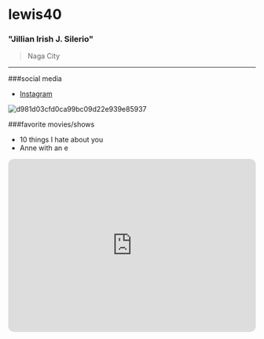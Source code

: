 # lewis40
### "Jillian Irish J. Silerio"
>Naga City
---
###social media
- [Instagram](https://www.instagram.com/jil_lsl/?next=%2F&hl=en)

![d981d03cfd0ca99bc09d22e939e85937](https://github.com/user-attachments/assets/349e8653-b80a-49fc-9e0c-007f9b458147)

###favorite movies/shows
- 10 things I hate about you
- Anne with an e

<iframe style="border-radius:12px" src="https://open.spotify.com/embed/playlist/5cLtAIKcZFiGEiYQ90GbIe?utm_source=generator" width="100%" height="352" frameBorder="0" allowfullscreen="" allow="autoplay; clipboard-write; encrypted-media; fullscreen; picture-in-picture" loading="lazy"></iframe>

